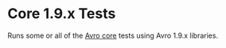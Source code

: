 Core 1.9.x Tests
================

Runs some or all of the [Avro core](../core/readme.md) tests using Avro 1.9.x libraries.